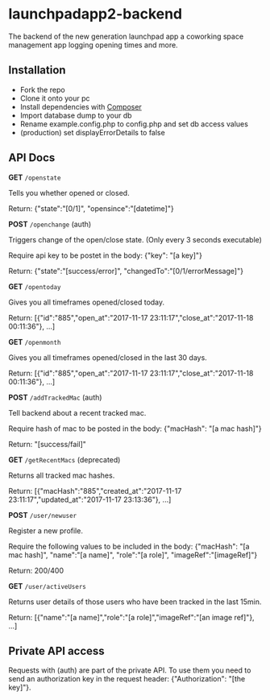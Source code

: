 # launchpadapp2-backend
The backend of the new generation launchpad app a coworking space management app logging opening times and more.

## Installation
- Fork the repo
- Clone it onto your pc
- Install dependencies with [Composer]
- Import database dump to your db
- Rename example.config.php to config.php and set db access values
- (production) set displayErrorDetails to false

## API Docs
**GET** `/openstate`

Tells you whether opened or closed.

Return: {"state":"[0/1]", "opensince":"[datetime]"}



**POST** `/openchange` (auth)

Triggers change of the open/close state. (Only every 3 seconds executable)

Require api key to be postet in the body: {"key": "[a key]"}

Return: {"state":"[success/error]", "changedTo":"[0/1/errorMessage]"}


**GET** `/opentoday`

Gives you all timeframes opened/closed today.

Return: [{"id":"885","open_at":"2017-11-17 23:11:17","close_at":"2017-11-18 00:11:36"}, ...]


**GET** `/openmonth`

Gives you all timeframes opened/closed in the last 30 days.

Return: [{"id":"885","open_at":"2017-11-17 23:11:17","close_at":"2017-11-18 00:11:36"}, ...]


**POST** `/addTrackedMac` (auth)

Tell backend about a recent tracked mac.

Require hash of mac to be posted in the body: {"macHash": "[a mac hash]"}

Return: "[success/fail]"


**GET** `/getRecentMacs` (deprecated)

Returns all tracked mac hashes.

Return: [{"macHash":"885","created_at":"2017-11-17 23:11:17","updated_at":"2017-11-17 23:13:36"}, ...]


**POST** `/user/newuser`

Register a new profile.

Require the following values to be included in the body: 
{"macHash": "[a mac hash]", "name":"[a name]", "role":"[a role]", "imageRef":"[imageRef]"}

Return: 200/400



**GET** `/user/activeUsers`

Returns user details of those users who have been tracked in the last 15min.

Return: [{"name":"[a name]","role":"[a role]","imageRef":"[an image ref]"}, ...]


## Private API access
Requests with (auth) are part of the private API. To use them you need to send an authorization key in the request header: {"Authorization": "[the key]"}.


[Composer]: <https://getcomposer.org/doc/00-intro.md>
